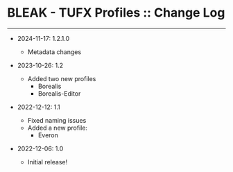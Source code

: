 # BLEAK - TUFX Profiles :: Change Log
- - -

* 2024-11-17: 1.2.1.0
	+ Metadata changes

* 2023-10-26: 1.2
	+ Added two new profiles
		- Borealis
		- Borealis-Editor

* 2022-12-12: 1.1
	+ Fixed naming issues
	+ Added a new profile:
		- Everon

* 2022-12-06: 1.0
	+ Initial release!